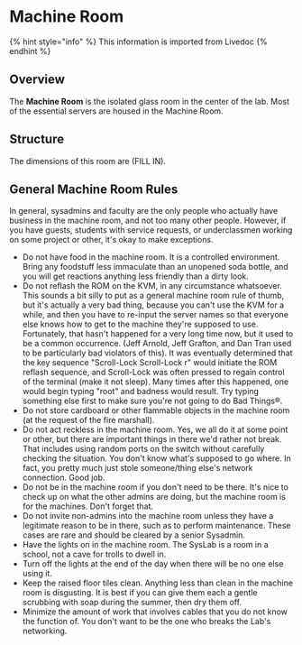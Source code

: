 # Machine Room

{% hint style="info" %}
This information is imported from Livedoc
{% endhint %}

## Overview

The **Machine Room** is the isolated glass room in the center of the lab. Most of the essential servers are housed in the Machine Room.

## Structure

The dimensions of this room are \(FILL IN\).

## General Machine Room Rules

In general, sysadmins and faculty are the only people who actually have business in the machine room, and not too many other people. However, if you have guests, students with service requests, or underclassmen working on some project or other, it's okay to make exceptions.

* Do not have food in the machine room. It is a controlled environment. Bring any foodstuff less immaculate than an unopened soda bottle, and you will get reactions anything less friendly than a dirty look.
* Do not reflash the ROM on the KVM, in any circumstance whatsoever. This sounds a bit silly to put as a general machine room rule of thumb, but it's actually a very bad thing, because you can't use the KVM for a while, and then you have to re-input the server names so that everyone else knows how to get to the machine they're supposed to use. Fortunately, that hasn't happened for a very long time now, but it used to be a common occurrence. \(Jeff Arnold, Jeff Grafton, and Dan Tran used to be particularly bad violators of this\). It was eventually determined that the key sequence "Scroll-Lock Scroll-Lock r" would initiate the ROM reflash sequence, and Scroll-Lock was often pressed to regain control of the terminal \(make it not sleep\). Many times after this happened, one would begin typing "root" and badness would result. Try typing something else first to make sure you're not going to do Bad Things®.
* Do not store cardboard or other flammable objects in the machine room (at the request of the fire marshall).
* Do not act reckless in the machine room. Yes, we all do it at some point or other, but there are important things in there we'd rather not break. That includes using random ports on the switch without carefully checking the situation. You don't know what's supposed to go where. In fact, you pretty much just stole someone/thing else's network connection. Good job.
* Do not be in the machine room if you don't need to be there. It's nice to check up on what the other admins are doing, but the machine room is for the machines. Don't forget that.
* Do not invite non-admins into the machine room unless they have a legitimate reason to be in there, such as to perform maintenance. These cases are rare and should be cleared by a senior Sysadmin.
* Have the lights on in the machine room. The SysLab is a room in a school, not a cave for trolls to dwell in.
* Turn off the lights at the end of the day when there will be no one else using it.
* Keep the raised floor tiles clean. Anything less than clean in the machine room is disgusting. It is best if you can give them each a gentle scrubbing with soap during the summer, then dry them off.
* Minimize the amount of work that involves cables that you do not know the function of. You don't want to be the one who breaks the Lab's networking.

